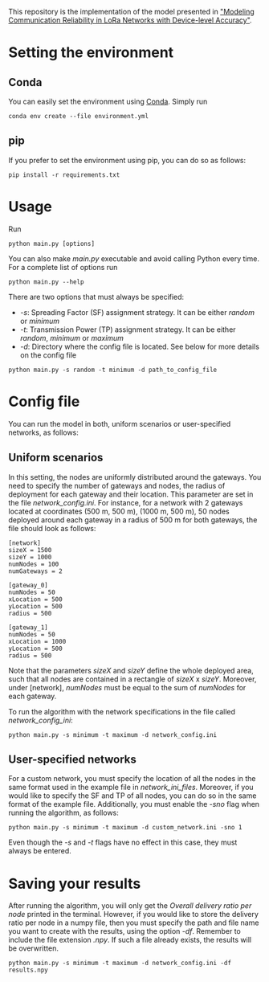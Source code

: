 This repository is the implementation of the model presented in ["Modeling Communication Reliability in LoRa Networks with Device-level Accuracy"](https://ieeexplore.ieee.org/document/9488783).

Setting the environment
=======================

Conda
-----

You can easily set the environment using [Conda](https://docs.conda.io/en/latest/). Simply run
```
conda env create --file environment.yml
```

pip
---

If you prefer to set the environment using pip, you can do so as follows:
```
pip install -r requirements.txt
```

Usage
=====
Run
```
python main.py [options]
```
You can also make *main.py* executable and avoid calling Python every time. For a complete list of options run

```
python main.py --help
```
There are two options that must always be specified:
* *-s*: Spreading Factor (SF) assignment strategy. It can be either *random* or *minimum*
* *-t*: Transmission Power (TP) assignment strategy. It can be either *random*, *minimum* or *maximum*
* *-d*: Directory where the config file is located. See below for more details on the config file
```
python main.py -s random -t minimum -d path_to_config_file
```

Config file
===========

You can run the model in both, uniform scenarios or user-specified networks, as follows:

Uniform scenarios
-----------------

In this setting, the nodes are uniformly distributed around the gateways. You need to specify the number of gateways and nodes, the radius of deployment for each gateway and their location. This parameter are set in the file *network_config.ini*. For instance, for a network with 2 gateways located at coordinates (500 m, 500 m), (1000 m, 500 m), 50 nodes deployed around each gateway in a radius of 500 m for both gateways, the file should look as follows:

```
[network]
sizeX = 1500
sizeY = 1000
numNodes = 100
numGateways = 2

[gateway_0]
numNodes = 50
xLocation = 500
yLocation = 500
radius = 500

[gateway_1]
numNodes = 50
xLocation = 1000
yLocation = 500
radius = 500
```

Note that the parameters *sizeX* and *sizeY* define the whole deployed area, such that all nodes are contained in a rectangle of *sizeX* x *sizeY*. Moreover, under [network], *numNodes* must be equal to the sum of *numNodes* for each gateway.

To run the algorithm with the network specifications in the file called *network_config_ini*:
```
python main.py -s minimum -t maximum -d network_config.ini
```


User-specified networks
-----------------------

For a custom network, you must specify the location of all the nodes in the same format used in the example file in *network_ini_files*. Moreover, if you would like to specify the SF and TP of all nodes, you can do so in the same format of the example file. Additionally, you must enable the *-sno* flag when running the algorithm, as follows:

```
python main.py -s minimum -t maximum -d custom_network.ini -sno 1
```

Even though the *-s* and *-t* flags have no effect in this case, they must always be entered.


Saving your results
===================

After running the algorithm, you will only get the *Overall delivery ratio per node* printed in the terminal. However, if you would like to store the delivery ratio per node in a numpy file, then you must specify the path and file name you want to create with the results, using the option *-df*. Remember to include the file extension *.npy*. If such a file already exists, the results will be overwritten.
```
python main.py -s minimum -t maximum -d network_config.ini -df results.npy 
```
